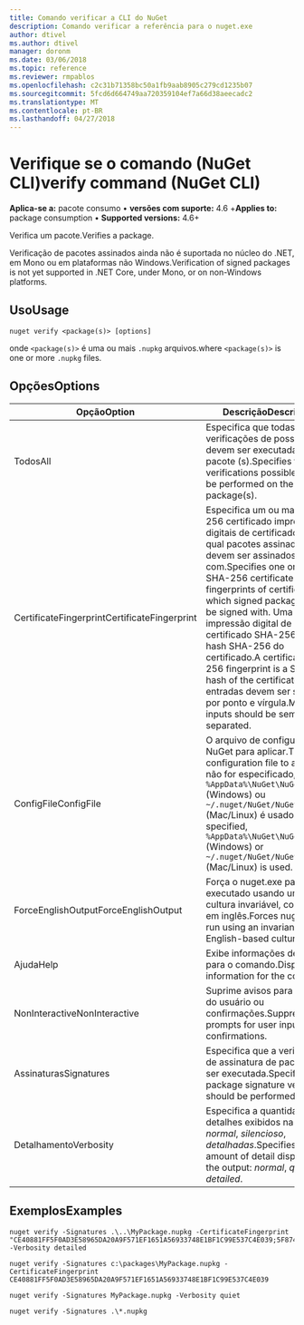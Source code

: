 ```yaml
---
title: Comando verificar a CLI do NuGet
description: Comando verificar a referência para o nuget.exe
author: dtivel
ms.author: dtivel
manager: doronm
ms.date: 03/06/2018
ms.topic: reference
ms.reviewer: rmpablos
ms.openlocfilehash: c2c31b71358bc50a1fb9aab8905c279cd1235b07
ms.sourcegitcommit: 5fcd6d664749aa720359104ef7a66d38aeecadc2
ms.translationtype: MT
ms.contentlocale: pt-BR
ms.lasthandoff: 04/27/2018
---
```

# <a name="verify-command-nuget-cli"></a><span data-ttu-id="c12b0-103">Verifique se o comando (NuGet CLI)</span><span class="sxs-lookup"><span data-stu-id="c12b0-103">verify command (NuGet CLI)</span></span>

<span data-ttu-id="c12b0-104">**Aplica-se a:** pacote consumo &bullet; **versões com suporte:** 4.6 +</span><span class="sxs-lookup"><span data-stu-id="c12b0-104">**Applies to:** package consumption &bullet; **Supported versions:** 4.6+</span></span>

<span data-ttu-id="c12b0-105">Verifica um pacote.</span><span class="sxs-lookup"><span data-stu-id="c12b0-105">Verifies a package.</span></span>

<span data-ttu-id="c12b0-106">Verificação de pacotes assinados ainda não é suportada no núcleo do .NET, em Mono ou em plataformas não Windows.</span><span class="sxs-lookup"><span data-stu-id="c12b0-106">Verification of signed packages is not yet supported in .NET Core, under Mono, or on non-Windows platforms.</span></span>

## <a name="usage"></a><span data-ttu-id="c12b0-107">Uso</span><span class="sxs-lookup"><span data-stu-id="c12b0-107">Usage</span></span>

```cli
nuget verify <package(s)> [options]
```

<span data-ttu-id="c12b0-108">onde `<package(s)>` é uma ou mais `.nupkg` arquivos.</span><span class="sxs-lookup"><span data-stu-id="c12b0-108">where `<package(s)>` is one or more `.nupkg` files.</span></span>

## <a name="options"></a><span data-ttu-id="c12b0-109">Opções</span><span class="sxs-lookup"><span data-stu-id="c12b0-109">Options</span></span>

| <span data-ttu-id="c12b0-110">Opção</span><span class="sxs-lookup"><span data-stu-id="c12b0-110">Option</span></span> | <span data-ttu-id="c12b0-111">Descrição</span><span class="sxs-lookup"><span data-stu-id="c12b0-111">Description</span></span> |
| --- | --- |
| <span data-ttu-id="c12b0-112">Todos</span><span class="sxs-lookup"><span data-stu-id="c12b0-112">All</span></span> | <span data-ttu-id="c12b0-113">Especifica que todas as verificações de possíveis devem ser executadas no pacote (s).</span><span class="sxs-lookup"><span data-stu-id="c12b0-113">Specifies that all verifications possible should be performed on the package(s).</span></span> |
| <span data-ttu-id="c12b0-114">CertificateFingerprint</span><span class="sxs-lookup"><span data-stu-id="c12b0-114">CertificateFingerprint</span></span> | <span data-ttu-id="c12b0-115">Especifica um ou mais SHA-256 certificado impressões digitais de certificados (s) qual pacotes assinados devem ser assinados com.</span><span class="sxs-lookup"><span data-stu-id="c12b0-115">Specifies one or more SHA-256 certificate fingerprints of certificates(s) which signed packages must be signed with.</span></span> <span data-ttu-id="c12b0-116">Uma impressão digital de certificado SHA-256 é um hash SHA-256 do certificado.</span><span class="sxs-lookup"><span data-stu-id="c12b0-116">A certificate SHA-256 fingerprint is a SHA-256 hash of the certificate.</span></span> <span data-ttu-id="c12b0-117">Várias entradas devem ser separada por ponto e vírgula.</span><span class="sxs-lookup"><span data-stu-id="c12b0-117">Multiple inputs should be semicolon separated.</span></span> |
| <span data-ttu-id="c12b0-118">ConfigFile</span><span class="sxs-lookup"><span data-stu-id="c12b0-118">ConfigFile</span></span> | <span data-ttu-id="c12b0-119">O arquivo de configuração do NuGet para aplicar.</span><span class="sxs-lookup"><span data-stu-id="c12b0-119">The NuGet configuration file to apply.</span></span> <span data-ttu-id="c12b0-120">Se não for especificado, `%AppData%\NuGet\NuGet.Config` (Windows) ou `~/.nuget/NuGet/NuGet.Config` (Mac/Linux) é usado.</span><span class="sxs-lookup"><span data-stu-id="c12b0-120">If not specified, `%AppData%\NuGet\NuGet.Config` (Windows) or `~/.nuget/NuGet/NuGet.Config` (Mac/Linux) is used.</span></span>|
| <span data-ttu-id="c12b0-121">ForceEnglishOutput</span><span class="sxs-lookup"><span data-stu-id="c12b0-121">ForceEnglishOutput</span></span> | <span data-ttu-id="c12b0-122">Força o nuget.exe para ser executado usando uma cultura invariável, com base em inglês.</span><span class="sxs-lookup"><span data-stu-id="c12b0-122">Forces nuget.exe to run using an invariant, English-based culture.</span></span> |
| <span data-ttu-id="c12b0-123">Ajuda</span><span class="sxs-lookup"><span data-stu-id="c12b0-123">Help</span></span> | <span data-ttu-id="c12b0-124">Exibe informações de ajuda para o comando.</span><span class="sxs-lookup"><span data-stu-id="c12b0-124">Displays help information for the command.</span></span> |
| <span data-ttu-id="c12b0-125">NonInteractive</span><span class="sxs-lookup"><span data-stu-id="c12b0-125">NonInteractive</span></span> | <span data-ttu-id="c12b0-126">Suprime avisos para a entrada do usuário ou confirmações.</span><span class="sxs-lookup"><span data-stu-id="c12b0-126">Suppresses prompts for user input or confirmations.</span></span> |
| <span data-ttu-id="c12b0-127">Assinaturas</span><span class="sxs-lookup"><span data-stu-id="c12b0-127">Signatures</span></span> | <span data-ttu-id="c12b0-128">Especifica que a verificação de assinatura de pacote deve ser executada.</span><span class="sxs-lookup"><span data-stu-id="c12b0-128">Specifies that package signature verification should be performed.</span></span> |
| <span data-ttu-id="c12b0-129">Detalhamento</span><span class="sxs-lookup"><span data-stu-id="c12b0-129">Verbosity</span></span> | <span data-ttu-id="c12b0-130">Especifica a quantidade de detalhes exibidos na saída: *normal*, *silencioso*, *detalhadas*.</span><span class="sxs-lookup"><span data-stu-id="c12b0-130">Specifies the amount of detail displayed in the output: *normal*, *quiet*, *detailed*.</span></span> |

## <a name="examples"></a><span data-ttu-id="c12b0-131">Exemplos</span><span class="sxs-lookup"><span data-stu-id="c12b0-131">Examples</span></span>

```cli
nuget verify -Signatures .\..\MyPackage.nupkg -CertificateFingerprint "CE40881FF5F0AD3E58965DA20A9F571EF1651A56933748E1BF1C99E537C4E039;5F874AAF47BCB268A19357364E7FBB09D6BF9E8A93E1229909AC5CAC865802E2" -Verbosity detailed

nuget verify -Signatures c:\packages\MyPackage.nupkg -CertificateFingerprint CE40881FF5F0AD3E58965DA20A9F571EF1651A56933748E1BF1C99E537C4E039

nuget verify -Signatures MyPackage.nupkg -Verbosity quiet

nuget verify -Signatures .\*.nupkg
```